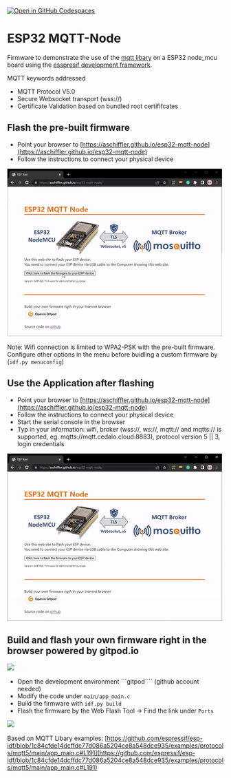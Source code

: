 [![Open in GitHub Codespaces](https://github.com/codespaces/badge.svg)](https://github.com/codespaces/new?hide_repo_select=true&ref=master&repo=531143698&machine=basicLinux32gb&devcontainer_path=.devcontainer%2Fdevcontainer.json&location=WestEurope)

# ESP32 MQTT-Node
Firmware to demonstrate the use of the [mqtt libary](https://docs.espressif.com/projects/esp-idf/en/latest/esp32/api-reference/protocols/mqtt.html) on a ESP32 node_mcu board using the [esspresif development framework](https://github.com/espressif/esp-idf).

MQTT keywords addressed
* MQTT Protocol V5.0
* Secure Websocket transport (wss://<BROKER>)
* Certificate Validation based on bundled root certififcates

## Flash the pre-built firmware
* Point your browser to [https://aschiffler.github.io/esp32-mqtt-node](https://aschiffler.github.io/esp32-mqtt-node)
* Follow the instructions to connect your physical device

![](doc/flash.gif)

Note: Wifi connection is limited to WPA2-PSK with the pre-built firmware. Configure other options in the menu before buidling a custom firmware by (```idf.py menuconfig```)

## Use the Application after flashing
* Point your browser to [https://aschiffler.github.io/esp32-mqtt-node](https://aschiffler.github.io/esp32-mqtt-node)
* Follow the instructions to connect your physical device
* Start the serial console in the browser
* Typ in your information: wifi, broker (wss://, ws://, mqtt:// and mqtts:// is supported, eg. mqtts://mqtt.cedalo.cloud:8883), protocol version 5 || 3, login credentials

![](doc/use.gif)


## Build and flash your own firmware right in the browser powered by gitpod.io
[![](https://gitpod.io/button/open-in-gitpod.svg)](https://gitpod.io/#https://github.com/aschiffler/esp32-mqtt-node)

* Open the development environment ```gitpod```` (github account needed)
* Modify the code under ```main/app_main.c```
* Build the firmware with ```idf.py build```
* Flash the firmware by the Web Flash Tool -> Find the link under ```Ports```

![](doc/build.gif)

Based on MQTT Libary examples: [https://github.com/espressif/esp-idf/blob/1c84cfde14dcffdc77d086a5204ce8a548dce935/examples/protocols/mqtt5/main/app_main.c#L191](https://github.com/espressif/esp-idf/blob/1c84cfde14dcffdc77d086a5204ce8a548dce935/examples/protocols/mqtt5/main/app_main.c#L191)
